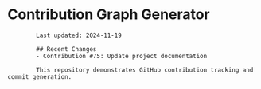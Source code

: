 # Contribution Graph Generator
            
            Last updated: 2024-11-19
            
            ## Recent Changes
            - Contribution #75: Update project documentation
            
            This repository demonstrates GitHub contribution tracking and commit generation.
        